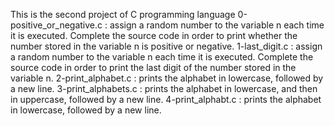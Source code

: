 This is the second project of C programming language
0-positive_or_negative.c : assign a random number to the variable n each time it is executed. Complete the source code in order to print whether the number stored in the variable n is positive or negative.
1-last_digit.c : assign a random number to the variable n each time it is executed. Complete the source code in order to print the last digit of the number stored in the variable n.
2-print_alphabet.c : prints the alphabet in lowercase, followed by a new line.
3-print_alphabets.c : prints the alphabet in lowercase, and then in uppercase, followed by a new line.
4-print_alphabt.c :  prints the alphabet in lowercase, followed by a new line.


